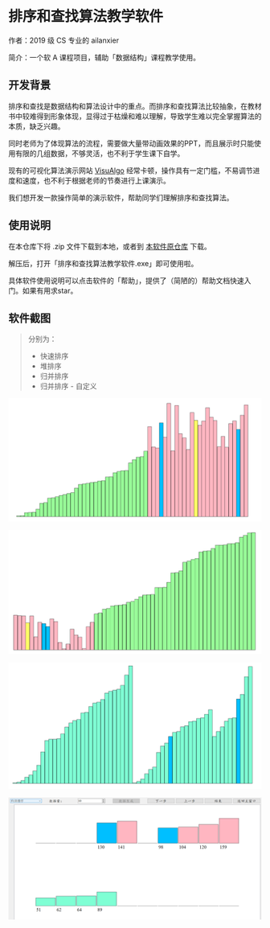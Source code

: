 # 排序和查找算法教学软件

作者：2019 级 CS 专业的 ailanxier

简介：一个软 A 课程项目，辅助「数据结构」课程教学使用。

## 开发背景

排序和查找是数据结构和算法设计中的重点。而排序和查找算法比较抽象，在教材书中较难得到形象体现，显得过于枯燥和难以理解，导致学生难以完全掌握算法的本质，缺乏兴趣。

同时老师为了体现算法的流程，需要做大量带动画效果的PPT，而且展示时只能使用有限的几组数据，不够灵活，也不利于学生课下自学。

现有的可视化算法演示网站 [VisuAlgo](https://visualgo.net/zh) 经常卡顿，操作具有一定门槛，不易调节进度和速度，也不利于根据老师的节奏进行上课演示。

我们想开发一款操作简单的演示软件，帮助同学们理解排序和查找算法。

## 使用说明

在本仓库下将 .zip 文件下载到本地，或者到 [本软件原仓库](https://github.com/ailanxier/Visual-Sorting-Searching-Algorithm) 下载。

解压后，打开「排序和查找算法教学软件.exe」即可使用啦。

具体软件使用说明可以点击软件的「帮助」，提供了（简陋的）帮助文档快速入门。如果有用求star。

## 软件截图

> 分别为：
>
> - 快速排序
> - 堆排序
> - 归并排序
> - 归并排序 - 自定义

![示例1](./img/示例1.png)

![示例2](./img/示例2.png)

![示例3](./img/示例3.png)

![示例4](./img/示例4.png)